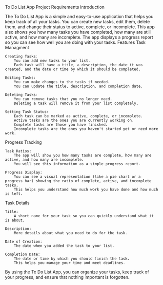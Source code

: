 To Do List App Project Requirements
Introduction

The To Do List App is a simple and easy-to-use application that helps you keep track of all your tasks. You can create new tasks, edit them, delete them, and change their status to active, complete, or incomplete. This app also shows you how many tasks you have completed, how many are still active, and how many are incomplete. The app displays a progress report so you can see how well you are doing with your tasks.
Features
Task Managment

    Creating Tasks:
        You can add new tasks to your list.
        Each task will have a title, a description, the date it was created, and the date or time by which it should be completed.

    Editing Tasks:
        You can make changes to the tasks if needed.
        You can update the title, description, and completion date.

    Deleting Tasks:
        You can remove tasks that you no longer need.
        Deleting a task will remove it from your list completely.

    Setting Task Status:
        Each task can be marked as active, complete, or incomplete.
        Active tasks are the ones you are currently working on.
        Complete tasks are those you have finished.
        Incomplete tasks are the ones you haven't started yet or need more work.

Progress Tracking

    Task Ratios:
        The app will show you how many tasks are complete, how many are active, and how many are incomplete.
        You will see this information as a simple progress report.

    Progress Display:
        You can see a visual representation (like a pie chart or a progress bar) showing the ratio of complete, active, and incomplete tasks.
        This helps you understand how much work you have done and how much is left.

Task Details

    Title:
        A short name for your task so you can quickly understand what it is about.

    Description:
        More details about what you need to do for the task.

    Date of Creation:
        The date when you added the task to your list.

    Completion Date:
        The date or time by which you should finish the task.
        This helps you manage your time and meet deadlines.

By using the To Do List App, you can organize your tasks, keep track of your progress, and ensure that nothing important is forgotten.
